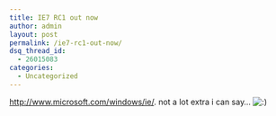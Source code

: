 ```yaml
---
title: IE7 RC1 out now
author: admin
layout: post
permalink: /ie7-rc1-out-now/
dsq_thread_id:
  - 26015083
categories:
  - Uncategorized
---
```

<http://www.microsoft.com/windows/ie/>. not a lot extra i can say&#8230; <img src="http://blog.lotas-smartman.net/wp-includes/images/smilies/icon_smile.gif" alt=":)" class="wp-smiley" />